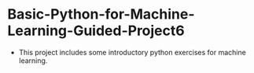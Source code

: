 # Basic-Python-for-Machine-Learning-Guided-Project6

- This project includes some introductory python exercises for machine learning.
